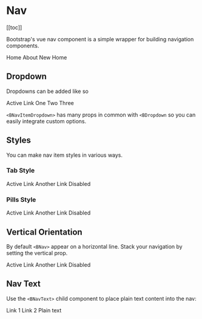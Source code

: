 # Nav

<ClientOnly>
  <Teleport to=".bd-toc">

[[toc]]

  </Teleport>
</ClientOnly>

<div class="lead mb-5">

Bootstrap's vue nav component is a simple wrapper for building navigation components.

</div>

<HighlightCard>
  <BNav>
    <BNavItem>Home</BNavItem>
    <BNavItem>About</BNavItem>
    <BNavItem>New</BNavItem>
    <BNavItem disabled>Home</BNavItem>
  </BNav>
  <template #html>

```vue-html
<BNav>
  <BNavItem>Home</BNavItem>
  <BNavItem>About</BNavItem>
  <BNavItem>New</BNavItem>
  <BNavItem disabled>Home</BNavItem>
</BNav>
```

  </template>
</HighlightCard>

## Dropdown

Dropdowns can be added like so

<HighlightCard>
  <BNav pills>
    <BNavItem active>Active</BNavItem>
    <BNavItem>Link</BNavItem>
    <BNavItemDropdown
      v-model="dropdownShow"
      id="my-nav-dropdown"
      text="Dropdown"
      toggle-class="nav-link-custom"
      end
    >
      <BDropdownItem>One</BDropdownItem>
      <BDropdownItem>Two</BDropdownItem>
      <BDropdownDivider />
      <BDropdownItem>Three</BDropdownItem>
    </BNavItemDropdown>
  </BNav>
  <template #html>

```vue
<template>
  <BNav pills>
    <BNavItem active>Active</BNavItem>
    <BNavItem>Link</BNavItem>
    <BNavItemDropdown
      v-model="dropdownShow"
      id="my-nav-dropdown"
      text="Dropdown"
      toggle-class="nav-link-custom"
      end
    >
      <BDropdownItem>One</BDropdownItem>
      <BDropdownItem>Two</BDropdownItem>
      <BDropdownDivider />
      <BDropdownItem>Three</BDropdownItem>
    </BNavItemDropdown>
  </BNav>
</template>

<script setup lang="ts">
const dropdownShow = ref(false)
</script>
```

  </template>
</HighlightCard>

`<BNavItemDropdown>` has many props in common with `<BDropdown` so you can easily integrate custom options.

## Styles

You can make nav item styles in various ways.

### Tab Style

<HighlightCard>
  <BNav tabs>
    <BNavItem active>Active</BNavItem>
    <BNavItem>Link</BNavItem>
    <BNavItem>Another Link</BNavItem>
    <BNavItem disabled>Disabled</BNavItem>
  </BNav>
  <template #html>

```vue-html
 <BNav tabs>
  <BNavItem active>Active</BNavItem>
  <BNavItem>Link</BNavItem>
  <BNavItem>Another Link</BNavItem>
  <BNavItem disabled>Disabled</BNavItem>
</BNav>
```

  </template>
</HighlightCard>

### Pills Style

<HighlightCard>
  <BNav pills>
    <BNavItem active>Active</BNavItem>
    <BNavItem>Link</BNavItem>
    <BNavItem>Another Link</BNavItem>
    <BNavItem disabled>Disabled</BNavItem>
  </BNav>
  <template #html>

```vue-html
<BNav pills>
  <BNavItem active>Active</BNavItem>
  <BNavItem>Link</BNavItem>
  <BNavItem>Another Link</BNavItem>
  <BNavItem disabled>Disabled</BNavItem>
</BNav>
```

  </template>
</HighlightCard>

## Vertical Orientation

By default `<BNav>` appear on a horizontal line. Stack your navigation by setting the vertical prop.

<HighlightCard>
  <BNav vertical class="w-25">
    <BNavItem active>Active</BNavItem>
    <BNavItem>Link</BNavItem>
    <BNavItem>Another Link</BNavItem>
    <BNavItem disabled>Disabled</BNavItem>
  </BNav>
  <template #html>

```vue-html
<BNav vertical class="w-25">
  <BNavItem active>Active</BNavItem>
  <BNavItem>Link</BNavItem>
  <BNavItem>Another Link</BNavItem>
  <BNavItem disabled>Disabled</BNavItem>
</BNav>
```

  </template>
</HighlightCard>

## Nav Text

Use the `<BNavText>` child component to place plain text content into the nav:

<HighlightCard>
  <BNav>
    <BNavItem href="#1">Link 1</BNavItem>
    <BNavItem href="#2">Link 2</BNavItem>
    <BNavText>Plain text</BNavText>
  </BNav>
  <template #html>

```vue-html
<BNav>
  <BNavItem href="#1">Link 1</BNavItem>
  <BNavItem href="#2">Link 2</BNavItem>
  <BNavText>Plain text</BNavText>
</BNav>
```

  </template>
</HighlightCard>

<ComponentReference :data="data" />

<script setup lang="ts">
import {data} from '../../data/components/nav.data'
import ComponentReference from '../../components/ComponentReference.vue'
import HighlightCard from '../../components/HighlightCard.vue'
import {
  BNav,
  BNavText,
  BNavItemDropdown,
  BDropdownItem,
  BDropdown,
  BNavItem,
  BCard,
  BCardBody,
  BDropdownDivider,
} from 'bootstrap-vue-next'
import {ref} from 'vue'

const dropdownShow = ref(false)
</script>

